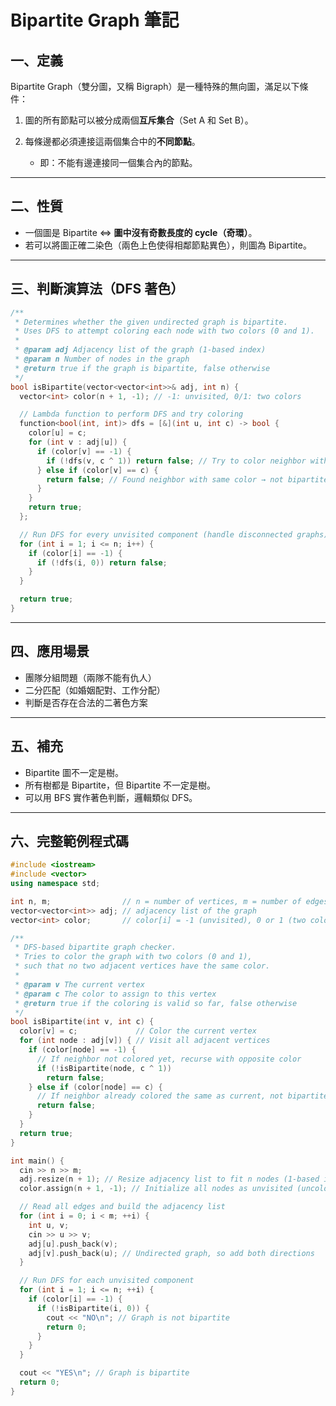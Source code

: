 # Bipartite Graph 筆記

## 一、定義

Bipartite Graph（雙分圖，又稱 Bigraph）是一種特殊的無向圖，滿足以下條件：

1. 圖的所有節點可以被分成兩個**互斥集合**（Set A 和 Set B）。
2. 每條邊都必須連接這兩個集合中的**不同節點**。

   * 即：不能有邊連接同一個集合內的節點。

---

## 二、性質

* 一個圖是 Bipartite ⇔ **圖中沒有奇數長度的 cycle（奇環）**。
* 若可以將圖正確二染色（兩色上色使得相鄰節點異色），則圖為 Bipartite。

---

## 三、判斷演算法（DFS 著色）

```cpp
/**
 * Determines whether the given undirected graph is bipartite.
 * Uses DFS to attempt coloring each node with two colors (0 and 1).
 *
 * @param adj Adjacency list of the graph (1-based index)
 * @param n Number of nodes in the graph
 * @return true if the graph is bipartite, false otherwise
 */
bool isBipartite(vector<vector<int>>& adj, int n) {
  vector<int> color(n + 1, -1); // -1: unvisited, 0/1: two colors

  // Lambda function to perform DFS and try coloring
  function<bool(int, int)> dfs = [&](int u, int c) -> bool {
    color[u] = c;
    for (int v : adj[u]) {
      if (color[v] == -1) {
        if (!dfs(v, c ^ 1)) return false; // Try to color neighbor with opposite color
      } else if (color[v] == c) {
        return false; // Found neighbor with same color → not bipartite
      }
    }
    return true;
  };

  // Run DFS for every unvisited component (handle disconnected graphs)
  for (int i = 1; i <= n; i++) {
    if (color[i] == -1) {
      if (!dfs(i, 0)) return false;
    }
  }

  return true;
}
```

---

## 四、應用場景

* 團隊分組問題（兩隊不能有仇人）
* 二分匹配（如婚姻配對、工作分配）
* 判斷是否存在合法的二著色方案

---

## 五、補充

* Bipartite 圖不一定是樹。
* 所有樹都是 Bipartite，但 Bipartite 不一定是樹。
* 可以用 BFS 實作著色判斷，邏輯類似 DFS。

---

## 六、完整範例程式碼

```cpp
#include <iostream>
#include <vector>
using namespace std;

int n, m;                // n = number of vertices, m = number of edges
vector<vector<int>> adj; // adjacency list of the graph
vector<int> color;       // color[i] = -1 (unvisited), 0 or 1 (two colors)

/**
 * DFS-based bipartite graph checker.
 * Tries to color the graph with two colors (0 and 1),
 * such that no two adjacent vertices have the same color.
 *
 * @param v The current vertex
 * @param c The color to assign to this vertex
 * @return true if the coloring is valid so far, false otherwise
 */
bool isBipartite(int v, int c) {
  color[v] = c;             // Color the current vertex
  for (int node : adj[v]) { // Visit all adjacent vertices
    if (color[node] == -1) {
      // If neighbor not colored yet, recurse with opposite color
      if (!isBipartite(node, c ^ 1))
        return false;
    } else if (color[node] == c) {
      // If neighbor already colored the same as current, not bipartite
      return false;
    }
  }
  return true;
}

int main() {
  cin >> n >> m;
  adj.resize(n + 1); // Resize adjacency list to fit n nodes (1-based index)
  color.assign(n + 1, -1); // Initialize all nodes as unvisited (uncolored)

  // Read all edges and build the adjacency list
  for (int i = 0; i < m; ++i) {
    int u, v;
    cin >> u >> v;
    adj[u].push_back(v);
    adj[v].push_back(u); // Undirected graph, so add both directions
  }

  // Run DFS for each unvisited component
  for (int i = 1; i <= n; ++i) {
    if (color[i] == -1) {
      if (!isBipartite(i, 0)) {
        cout << "NO\n"; // Graph is not bipartite
        return 0;
      }
    }
  }

  cout << "YES\n"; // Graph is bipartite
  return 0;
}
```

